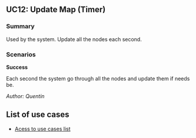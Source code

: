 ## UC12: Update Map (Timer)

### Summary
Used by the system. Update all the nodes each second.

### Scenarios

**Success**

Each second the system go through all the nodes and update them if needs be.

*Author: Quentin*

## List of use cases
* [Acess to use cases list][L]

[L]:../UserCase.md